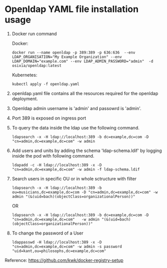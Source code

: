 # Openldap YAML file installation usage 

1. Docker run command
	
	Docker:
	```
	docker run --name openldap -p 389:389 -p 636:636  --env LDAP_ORGANISATION="My Example Organization" --env LDAP_DOMAIN="example.com" --env LDAP_ADMIN_PASSWORD="admin"  -d osixia/openldap:latest
	```
	Kubernetes:
	```
	kubectl apply -f openldap.yaml
	```
2. openldap.yaml file contains all the resources required for the openldap deployment.
3. Openldap admin username is 'admin' and passowrd is 'admin'.
4. Port 389 is exposed on ingress port 
5. To query the data inside the ldap use the following command.
   ```
   ldapsearch -x -H ldap://localhost:389 -b dc=example,dc=com -D  "cn=admin,dc=example,dc=com" -w admin
   ```
6. Add users and units by adding the schema 'ldap-schema.ldif' by logging inside the pod with following command.
   ```
   ldapadd -c -H ldap://localhost:389 -x -D "cn=admin,dc=example,dc=com" -w admin -f ldap-schema.ldif
   ```
7. Search users in specific OU or in whole sctructure with filter 
   ```
   ldapsearch -x -H ldap://localhost:389 -b ou=musicians,dc=example,dc=com -D "cn=admin,dc=example,dc=com" -w admin "(&(uid=bach)(objectClass=organizationalPerson))"
   ```
   OR
   ```
   ldapsearch -x -H ldap://localhost:389 -b dc=example,dc=com -D "cn=admin,dc=example,dc=com"   -w admin "(&(uid=bach)(objectClass=organizationalPerson))"
   ```
8. To change the password of a User
   ```
   ldappasswd -H ldap://localhost:389 -x -D "cn=admin,dc=example,dc=com" -w admin -s password "uid=kant,ou=philosophs,dc=example,dc=com"
   ```


Reference:
https://github.com/kwk/docker-registry-setup
   
